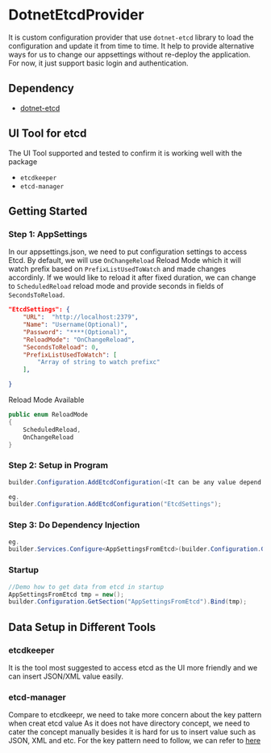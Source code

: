 # DotnetEtcdProvider

It is custom configuration provider that use `dotnet-etcd` library to load the configuration and update it from time to time. It help to provide alternative ways for us to change our appsettings without re-deploy the application. For now, it just support basic login and authentication.

## Dependency

- [dotnet-etcd](https://github.com/shubhamranjan/dotnet-etcd)

## UI Tool for etcd

The UI Tool supported and tested to confirm it is working well with the package

- `etcdkeeper`
- `etcd-manager`

## Getting Started

### Step 1: AppSettings

In our appsettings.json, we need to put configuration settings to access Etcd.
By default, we will use `OnChangeReload` Reload Mode which it will watch prefix based on `PrefixListUsedToWatch` and made changes accordinly. If we would like to reload it after fixed duration, we can change to `ScheduledReload` reload mode and provide seconds in fields of `SecondsToReload`.

```json
"EtcdSettings": {
    "URL":  "http://localhost:2379",
    "Name": "Username(Optional)",
    "Password": "****(Optional)",
    "ReloadMode": "OnChangeReload",
    "SecondsToReload": 0,
    "PrefixListUsedToWatch": [
        "Array of string to watch prefixc"
    ],

}
```

Reload Mode Available

```csharp
public enum ReloadMode
{
    ScheduledReload,
    OnChangeReload
}
```

### Step 2: Setup in Program

```csharp
builder.Configuration.AddEtcdConfiguration(<It can be any value depend on the name we used to setup in appsettings.json>);

eg.
builder.Configuration.AddEtcdConfiguration("EtcdSettings");
```

### Step 3: Do Dependency Injection

```csharp
eg.
builder.Services.Configure<AppSettingsFromEtcd>(builder.Configuration.GetSection("AppSettingsFromEtcd"));
```

### Startup

```csharp
//Demo how to get data from etcd in startup
AppSettingsFromEtcd tmp = new();
builder.Configuration.GetSection("AppSettingsFromEtcd").Bind(tmp);
```

## Data Setup in Different Tools

### etcdkeeper

It is the tool most suggested to access etcd as the UI more friendly and we can insert JSON/XML value easily.

### etcd-manager

Compare to etcdkeepr, we need to take more concern about the key pattern when creat etcd value
As it does not have directory concept, we need to cater the concept manually besides it is hard for us to insert value such as JSON, XML and etc.
For the key pattern need to follow, we can refer to [here](./DotnetEtcdProvider/README.md)
